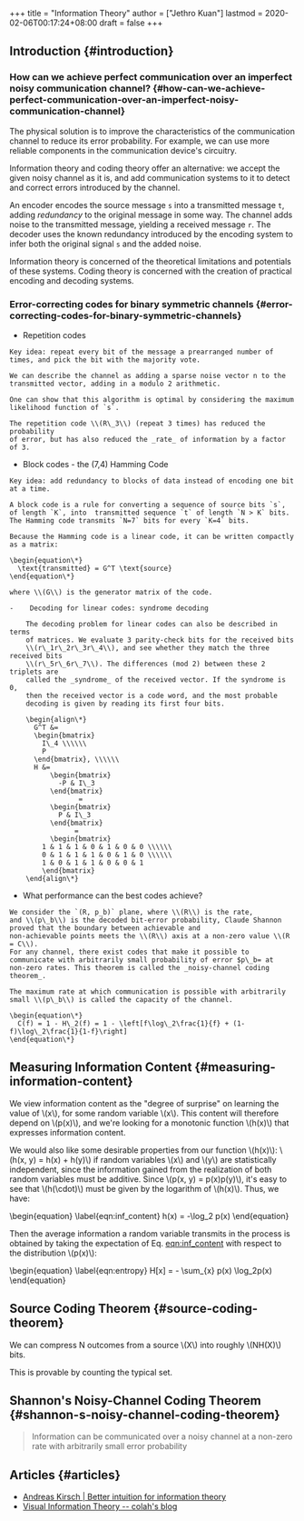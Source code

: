 +++
title = "Information Theory"
author = ["Jethro Kuan"]
lastmod = 2020-02-06T00:17:24+08:00
draft = false
+++

## Introduction {#introduction}


### How can we achieve perfect communication over an imperfect noisy communication channel? {#how-can-we-achieve-perfect-communication-over-an-imperfect-noisy-communication-channel}

The physical solution is to improve the characteristics of the
communication channel to reduce its error probability. For example, we
can use more reliable components in the communication device's
circuitry.

Information theory and coding theory offer an alternative: we accept
the given noisy channel as it is, and add communication systems to it
to detect and correct errors introduced by the channel.

An encoder encodes the source message `s` into a transmitted message
`t`, adding _redundancy_ to the original message in some way. The
channel adds noise to the transmitted message, yielding a received
message `r`. The decoder uses the known redundancy introduced by the
encoding system to infer both the original signal `s` and the added
noise.

Information theory is concerned of the theoretical limitations and
potentials of these systems. Coding theory is concerned with the
creation of practical encoding and decoding systems.


### Error-correcting codes for binary symmetric channels {#error-correcting-codes-for-binary-symmetric-channels}

-    Repetition codes

    Key idea: repeat every bit of the message a prearranged number of
    times, and pick the bit with the majority vote.

    We can describe the channel as adding a sparse noise vector n to the
    transmitted vector, adding in a modulo 2 arithmetic.

    One can show that this algorithm is optimal by considering the maximum
    likelihood function of `s`.

    The repetition code \\(R\_3\\) (repeat 3 times) has reduced the probability
    of error, but has also reduced the _rate_ of information by a factor
    of 3.

-    Block codes - the (7,4) Hamming Code

    Key idea: add redundancy to blocks of data instead of encoding one bit
    at a time.

    A block code is a rule for converting a sequence of source bits `s`,
    of length `K`, into  transmitted sequence `t` of length `N > K` bits.
    The Hamming code transmits `N=7` bits for every `K=4` bits.

    Because the Hamming code is a linear code, it can be written compactly
    as a matrix:

    \begin{equation\*}
      \text{transmitted} = G^T \text{source}
    \end{equation\*}

    where \\(G\\) is the generator matrix of the code.

    -    Decoding for linear codes: syndrome decoding

        The decoding problem for linear codes can also be described in terms
        of matrices. We evaluate 3 parity-check bits for the received bits
        \\(r\_1r\_2r\_3r\_4\\), and see whether they match the three received bits
        \\(r\_5r\_6r\_7\\). The differences (mod 2) between these 2 triplets are
        called the _syndrome_ of the received vector. If the syndrome is 0,
        then the received vector is a code word, and the most probable
        decoding is given by reading its first four bits.

        \begin{align\*}
          G^T &=
          \begin{bmatrix}
            I\_4 \\\\\\
            P
          \end{bmatrix}, \\\\\\
          H &=
              \begin{bmatrix}
                -P & I\_3
              \end{bmatrix}
                     =
              \begin{bmatrix}
                P & I\_3
              \end{bmatrix}
                    =
              \begin{bmatrix}
            1 & 1 & 1 & 0 & 1 & 0 & 0 \\\\\\
            0 & 1 & 1 & 1 & 0 & 1 & 0 \\\\\\
            1 & 0 & 1 & 1 & 0 & 0 & 1
            \end{bmatrix}
        \end{align\*}

-    What performance can the best codes achieve?

    We consider the `(R, p_b)` plane, where \\(R\\) is the rate,
    and \\(p\_b\\) is the decoded bit-error probability, Claude Shannon proved that the boundary between achievable and
    non-achievable points meets the \\(R\\) axis at a non-zero value \\(R = C\\).
    For any channel, there exist codes that make it possible to
    communicate with arbitrarily small probability of error $p\_b= at
    non-zero rates. This theorem is called the _noisy-channel coding
    theorem_.

    The maximum rate at which communication is possible with arbitrarily
    small \\(p\_b\\) is called the capacity of the channel.

    \begin{equation\*}
      C(f) = 1 - H\_2(f) = 1 - \left[f\log\_2\frac{1}{f} + (1-f)\log\_2\frac{1}{1-f}\right]
    \end{equation\*}


## Measuring Information Content {#measuring-information-content}

We view information content as the "degree of surprise" on learning
the value of \\(x\\), for some random variable \\(x\\). This content will
therefore depend on \\(p(x)\\), and we're looking for a monotonic function
\\(h(x)\\) that expresses information content.

We would also like some desirable properties from our function \\(h(x)\\):
\\(h(x, y) = h(x) + h(y)\\) if random variables \\(x\\) and \\(y\\) are
statistically independent, since the information gained from the
realization of both random variables must be additive. Since \\(p(x, y) =
p(x)p(y)\\), it's easy to see that \\(h(\cdot)\\) must be given by the
logarithm of \\(h(x)\\). Thus, we have:

\begin{equation} \label{eqn:inf\_content}
  h(x) = -\log\_2 p(x)
\end{equation}

Then the average information a random variable transmits in the
process is obtained by taking the expectation of Eq. [eqn:inf_content](#eqn:inf_content)
with respect to the distribution \\(p(x)\\):

\begin{equation} \label{eqn:entropy}
 H[x] = - \sum\_{x} p(x) \log\_2p(x)
\end{equation}


## Source Coding Theorem {#source-coding-theorem}

We can compress N outcomes from a source \\(X\\) into roughly \\(NH(X)\\)
bits.

This is provable by counting the typical set.


## Shannon's Noisy-Channel Coding Theorem {#shannon-s-noisy-channel-coding-theorem}

> Information can be communicated over a noisy channel at a non-zero
> rate with arbitrarily small error probability


## Articles {#articles}

-   [Andreas Kirsch | Better intuition for information theory](https://www.blackhc.net/blog/2019/better-intuition-for-information-theory/)
-   [Visual Information Theory -- colah's blog](http://colah.github.io/posts/2015-09-Visual-Information/)
